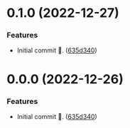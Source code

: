 # 0.1.0 (2022-12-27)

### Features

- Initial commit 🎉. ([635d340](https://github.com/shihongxins/web-audio-player/commit/635d34062777341a0d024d04d3dd14b2112d72d7))

# 0.0.0 (2022-12-26)

### Features

- Initial commit 🎉. ([635d340](https://github.com/shihongxins/web-audio-player/commit/635d34062777341a0d024d04d3dd14b2112d72d7))
